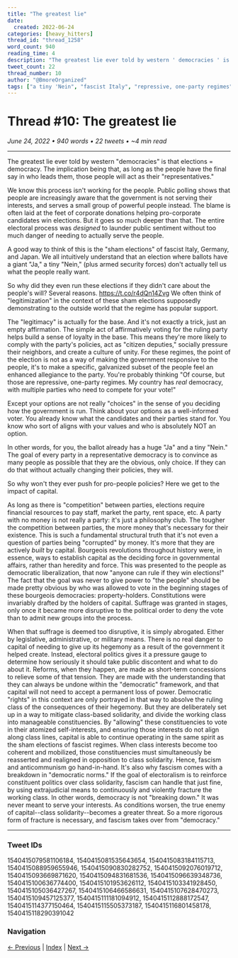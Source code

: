 ```yaml
---
title: "The greatest lie"
date:
  created: 2022-06-24
categories: [heavy_hitters]
thread_id: "thread_1258"
word_count: 940
reading_time: 4
description: "The greatest lie ever told by western ' democracies ' is that elections = democracy ."
tweet_count: 22
thread_number: 10
author: "@BmoreOrganized"
tags: ["a tiny 'Nein", "fascist Italy", "repressive, one-party regimes", "a giant 'Ja", "The greatest lie"]
---
```

# Thread #10: The greatest lie

*June 24, 2022 • 940 words • 22 tweets • ~4 min read*

---

The greatest lie ever told by western "democracies" is that elections = democracy. The implication being that, as long as the people have the final say in who leads them, those people will act as their "representatives."

We know this process isn't working for the people. Public polling shows that people are increasingly aware that the government is not serving their interests, and serves a small group of powerful people instead. The blame is often laid at the feet of corporate donations helping pro-corporate candidates win elections. But it goes so much deeper than that. The entire electoral process was *designed* to launder public sentiment without too much danger of needing to actually serve the people.

A good way to think of this is the "sham elections" of fascist Italy, Germany, and Japan. We all intuitively understand that an election where ballots have a giant "Ja," a tiny "Nein," (plus armed security forces) don't actually tell us what the people really want.

So why did they even run these elections if they didn't care about the people's will? Several reasons. https://t.co/r4dQn14Zvg We often think of "legitimization" in the context of these sham elections supposedly demonstrating to the outside world that the regime has popular support.

The "legitimacy" is actually for the base. And it's not exactly a trick, just an empty affirmation. The simple act of affirmatively voting for the ruling party helps build a sense of loyalty in the base. This means they're more likely to comply with the party's policies, act as "citizen deputies," socially pressure their neighbors, and create a culture of unity. For these regimes, the point of the election is not as a way of making the government responsive to the people, it's to make a specific, galvanized subset of the people feel an enhanced allegiance to the party. You're probably thinking "Of course, but those are repressive, one-party regimes. My country has *real* democracy, with multiple parties who need to compete for your vote!"

Except your options are not really "choices" in the sense of you deciding how the government is run. Think about your options as a well-informed voter. You already know what the candidates and their parties stand for. You know who sort of aligns with your values and who is absolutely NOT an option.

In other words, for you, the ballot already has a huge "Ja" and a tiny "Nein." The goal of every party in a representative democracy is to convince as many people as possible that they are the obvious, only choice. If they can do that without actually changing their policies, they will.

So why won't they ever push for pro-people policies? Here we get to the impact of capital.

As long as there is "competition" between parties, elections require financial resources to pay staff, market the party, rent space, etc. A party with no money is not really a party: it's just a philosophy club. The tougher the competition between parties, the more money that's necessary for their existence. This is such a fundamental structural truth that it's not even a question of parties being "corrupted" by money. It's more that they are actively *built* by capital. Bourgeois revolutions throughout history were, in essence, ways to establish capital as the deciding force in governmental affairs, rather than heredity and force. This was presented to the people as democratic liberalization, that now "anyone can rule if they win elections!" The fact that the goal was never to give power to "the people" should be made pretty obvious by who was allowed to vote in the beginning stages of these bourgeois democracies: property-holders. Constitutions were invariably drafted by the holders of capital. Suffrage was granted in stages, only once it became more disruptive to the political order to deny the vote than to admit new groups into the process.

When that suffrage is deemed too disruptive, it is simply abrogated. Either by legislative, administrative, or military means. There is no real danger to capital of needing to give up its hegemony as a result of the government it helped create. Instead, electoral politics gives it a pressure gauge to determine how seriously it should take public discontent and what to do about it. Reforms, when they happen, are made as short-term concessions to relieve some of that tension. They are made with the understanding that they can always be undone within the "democratic" framework, and that capital will not need to accept a permanent loss of power. Democratic "rights" in this context are only portrayed in that way to absolve the ruling class of the consequences of their hegemony. But they are deliberately set up in a way to mitigate class-based solidarity, and divide the working class into manageable constituencies. By "allowing" these constituencies to vote in their atomized self-interests, and ensuring those interests do not align along class lines, capital is able to continue operating in the same spirit as the sham elections of fascist regimes. When class interests become too coherent and mobilized, those constituencies must simultaneously be reasserted and realigned in opposition to class solidarity. Hence, fascism and anticommunism go hand-in-hand. It's also why fascism comes with a breakdown in "democratic norms." If the goal of electoralism is to reinforce constituent politics over class solidarity, fascism can handle that just fine, by using extrajudicial means to continuously and violently fracture the working class. In other words, democracy is not "breaking down." It was never meant to serve your interests. As conditions worsen, the true enemy of capital--class solidarity--becomes a greater threat. So a more rigorous form of fracture is necessary, and fascism takes over from "democracy."

---

### Tweet IDs
1540415079581106184, 1540415081535643654, 1540415083184115713, 1540415088959655946, 1540415090830282752, 1540415092076019712, 1540415093669871620, 1540415094831681536, 1540415096639348736, 1540415100636774400, 1540415101953626112, 1540415103341928450, 1540415105036427267, 1540415106466586631, 1540415107628470273, 1540415109457125377, 1540415111181094912, 1540415112888172547, 1540415114377150464, 1540415115505373187, 1540415116801458178, 1540415118290391042

### Navigation
[← Previous](009-*.md) | [Index](index.md) | [Next →](011-*.md)